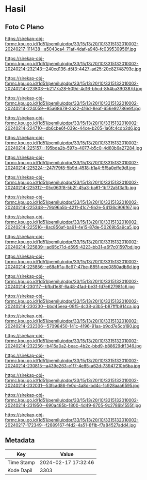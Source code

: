 # Hasil

## Foto C Plano

https://sirekap-obj-formc.kpu.go.id/1d51/pemilu/pdpr/33/15/13/20/10/3315132010002-20240217-111438--a5043ca4-71af-4daf-a948-fc039530956f.jpg

https://sirekap-obj-formc.kpu.go.id/1d51/pemilu/pdpr/33/15/13/20/10/3315132010002-20240214-232143--240cd136-d5f3-4427-ad25-20c82748793c.jpg

https://sirekap-obj-formc.kpu.go.id/1d51/pemilu/pdpr/33/15/13/20/10/3315132010002-20240214-223803--b2177a28-509d-4d16-b5cd-854ba390387d.jpg

https://sirekap-obj-formc.kpu.go.id/1d51/pemilu/pdpr/33/15/13/20/10/3315132010002-20240214-224059--85a68679-2a22-416d-8eaf-656e92786e9f.jpg

https://sirekap-obj-formc.kpu.go.id/1d51/pemilu/pdpr/33/15/13/20/10/3315132010002-20240214-224710--db6cbe6f-039c-44ce-b205-1a6fc4cdb2d6.jpg

https://sirekap-obj-formc.kpu.go.id/1d51/pemilu/pdpr/33/15/13/20/10/3315132010002-20240214-225157--195bda2b-597b-4077-b5c0-4d60b6a27284.jpg

https://sirekap-obj-formc.kpu.go.id/1d51/pemilu/pdpr/33/15/13/20/10/3315132010002-20240214-225224--247f79f8-5b9d-4518-b1a4-5f5a0effe9df.jpg

https://sirekap-obj-formc.kpu.go.id/1d51/pemilu/pdpr/33/15/13/20/10/3315132010002-20240214-225312--05c063f8-5b2f-45a3-ba61-1bf72a5f3afb.jpg

https://sirekap-obj-formc.kpu.go.id/1d51/pemilu/pdpr/33/15/13/20/10/3315132010002-20240214-225348--79b96a5b-4211-41c7-9a2e-54136c906f67.jpg

https://sirekap-obj-formc.kpu.go.id/1d51/pemilu/pdpr/33/15/13/20/10/3315132010002-20240214-225516--8ac856af-ba61-4e15-87de-50269b5a9ca5.jpg

https://sirekap-obj-formc.kpu.go.id/1d51/pemilu/pdpr/33/15/13/20/10/3315132010002-20240214-225839--ad65c71d-d595-4223-bb31-a6f7c01597bd.jpg

https://sirekap-obj-formc.kpu.go.id/1d51/pemilu/pdpr/33/15/13/20/10/3315132010002-20240214-225856--e68aff1a-8c97-47be-885f-eee0850adb6d.jpg

https://sirekap-obj-formc.kpu.go.id/1d51/pemilu/pdpr/33/15/13/20/10/3315132010002-20240214-230117--bfbd1e8f-6a48-4fad-be3f-fd7e627981c6.jpg

https://sirekap-obj-formc.kpu.go.id/1d51/pemilu/pdpr/33/15/13/20/10/3315132010002-20240214-230230--bbd45eea-08f5-4c38-a3b5-b87fffb914ca.jpg

https://sirekap-obj-formc.kpu.go.id/1d51/pemilu/pdpr/33/15/13/20/10/3315132010002-20240214-232306--57098450-141c-4196-91aa-b9cd7e5cb190.jpg

https://sirekap-obj-formc.kpu.go.id/1d51/pemilu/pdpr/33/15/13/20/10/3315132010002-20240214-232256--b415a0a2-beac-4b2c-bbd9-b88629df1346.jpg

https://sirekap-obj-formc.kpu.go.id/1d51/pemilu/pdpr/33/15/13/20/10/3315132010002-20240214-230815--a439e263-e1f7-4e85-a62d-73947210b6ba.jpg

https://sirekap-obj-formc.kpu.go.id/1d51/pemilu/pdpr/33/15/13/20/10/3315132010002-20240214-232031--53fcad86-fe0c-4a8d-bd4c-1c928aaa6595.jpg

https://sirekap-obj-formc.kpu.go.id/1d51/pemilu/pdpr/33/15/13/20/10/3315132010002-20240214-231950--690a485b-1800-4d49-8705-9c2786b1555f.jpg

https://sirekap-obj-formc.kpu.go.id/1d51/pemilu/pdpr/33/15/13/20/10/3315132010002-20240217-172349--f2689167-f4d2-4a51-8f1b-f7a84527add4.jpg


## Metadata

| Key        | Value               |
| ---------- | ------------------- |
| Time Stamp | 2024-02-17 17:32:46 |
| Kode Dapil | 3303                |




